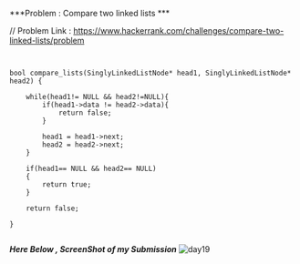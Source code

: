 
***Problem : Compare two linked lists  ***

// Problem Link : https://www.hackerrank.com/challenges/compare-two-linked-lists/problem

```


bool compare_lists(SinglyLinkedListNode* head1, SinglyLinkedListNode* head2) {

    while(head1!= NULL && head2!=NULL){
        if(head1->data != head2->data){
            return false;
        }
        
        head1 = head1->next;
        head2 = head2->next;
    }
    
    if(head1== NULL && head2== NULL)
    {
        return true;
    }
    
    return false;

}


```




***Here Below , ScreenShot of my Submission***
![day19](https://user-images.githubusercontent.com/109462762/195870036-f5fdda61-1eea-4103-8f20-b548eac58f68.jpg)

